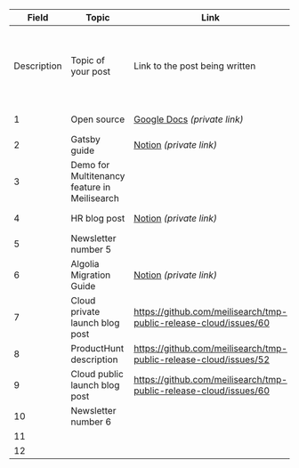 | Field | Topic | Link | Your name | Your team | Medium | ETA | Status |
|---|---|---|---|---|---|---|---|
| Description | Topic of your post | Link to the post being written | Your name | Your team at Meilisearch or `external` if you're an external contributor | Mediums where the post will be published | Tentative date for the publication | Status of the publication process |
|1| Open source | [Google Docs](https://docs.google.com/document/d/189oourMhmzPrmP0wS9o_iC59sbRNFPChEtszS2YpWcQ/edit) _(private link)_| [@qdequele](https://github.com/qdequele) | Founders | [Meilisearch blog](https://blog.meilisearch.com/) | 2022-02-14 |  |
|2| Gatsby guide | [Notion](https://www.notion.so/meilisearch/Add-search-in-your-Gatsby-project-using-Meilisearch-Shorter-Format-f2c7a52e164b4b40b82c67e4c2e45b34) _(private link)_ | [@shivaylamba](https://github.com/shivaylamba) | [DevRel team](https://github.com/orgs/meilisearch/teams/devrel-team) | [Meilisearch blog](https://blog.meilisearch.com/) | 2022-02-28 |  |
|3| Demo for Multitenancy feature in Meilisearch |  | [@shivaylamba](https://github.com/shivaylamba) | [DevRel team](https://github.com/orgs/meilisearch/teams/devrel-team) | [Meilisearch blog](https://blog.meilisearch.com/) | 2022-03-09 |  |
|4| HR blog post | [Notion](https://www.notion.so/meilisearch/HR-blog-post-71af13281a554138b1043f283aaa7662) _(private link)_ | [Morgane Neff](https://meilisearch.notion.site/Morgane-Neff-ce9c8e7d86ab46a6bdd64b3164bbec25) | HR team | [Meilisearch blog](https://blog.meilisearch.com/) | 2022-03-14 |  |
|5| Newsletter number 5 |  |  |  | [Meilisearch newsletter](https://us2.campaign-archive.com/home/?u=27870f7b71c908a8b359599fb&id=31f7b55f37) | 2022-03-21 |  |
|6| Algolia Migration Guide | [Notion](https://www.notion.so/meilisearch/Migration-guide-from-Algolia-to-Meilisearch-26595bf49f9a4ca39d0ec1a57349e5a1) _(private link)_ | [@shivaylamba](https://github.com/shivaylamba) | [DevRel team](https://github.com/orgs/meilisearch/teams/devrel-team) | [Meilisearch documentation](https://docs.meilisearch.com/) | 2022-03-24 |  |
|7| Cloud private launch blog post | https://github.com/meilisearch/tmp-public-release-cloud/issues/60 |  | [Cloud team](https://github.com/orgs/meilisearch/teams/cloud-team) | [Meilisearch blog](https://blog.meilisearch.com/) | 2022-03-25 |  |
|8| ProductHunt description | https://github.com/meilisearch/tmp-public-release-cloud/issues/52 | [@qdequele](https://github.com/qdequele) | [Cloud team](https://github.com/orgs/meilisearch/teams/cloud-team) | [Product Hunt](https://www.producthunt.com/) | 2022-04-04 |  |
|9| Cloud public launch blog post | https://github.com/meilisearch/tmp-public-release-cloud/issues/60 | [@ferdi05](https://github.com/ferdi05) | [DevRel team](https://github.com/orgs/meilisearch/teams/devrel-team) | [Meilisearch blog](https://blog.meilisearch.com/) | 2022-04-08 |  |
|10| Newsletter number 6 |  |  |  | [Meilisearch newsletter](https://us2.campaign-archive.com/home/?u=27870f7b71c908a8b359599fb&id=31f7b55f37) |  |  |
|11|  |  |  |  |  |  |  |
|12|  |  |  |  |  |  |  |
